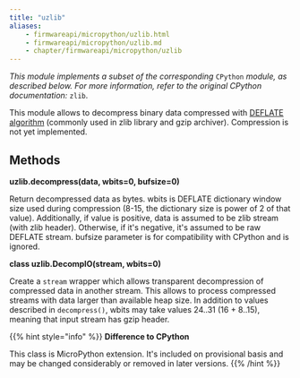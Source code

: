 ```yaml
---
title: "uzlib"
aliases:
    - firmwareapi/micropython/uzlib.html
    - firmwareapi/micropython/uzlib.md
    - chapter/firmwareapi/micropython/uzlib
---
```

_This module implements a subset of the corresponding_ `CPython` _module, as described below. For more information, refer to the original CPython documentation:_ `zlib`.

This module allows to decompress binary data compressed with [DEFLATE algorithm](https://en.wikipedia.org/wiki/DEFLATE) (commonly used in zlib library and gzip archiver). Compression is not yet implemented.

## **Methods**

**uzlib.decompress(data, wbits=0, bufsize=0)**

Return decompressed data as bytes. wbits is DEFLATE dictionary window size used during compression (8-15, the dictionary size is power of 2 of that value). Additionally, if value is positive, data is assumed to be zlib stream (with zlib header). Otherwise, if it's negative, it's assumed to be raw DEFLATE stream. bufsize parameter is for compatibility with CPython and is ignored.

**class uzlib.DecompIO(stream, wbits=0)**

Create a `stream` wrapper which allows transparent decompression of compressed data in another stream. This allows to process compressed streams with data larger than available heap size. In addition to values described in `decompress()`, wbits may take values 24..31 (16 + 8..15), meaning that input stream has gzip header.

{{% hint style="info" %}}
**Difference to CPython**

This class is MicroPython extension. It's included on provisional basis and may be changed considerably or removed in later versions.
{{% /hint %}}
